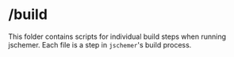 # /build

This folder contains scripts for individual build steps when running jschemer. Each file is a step in `jschemer`'s build process.
